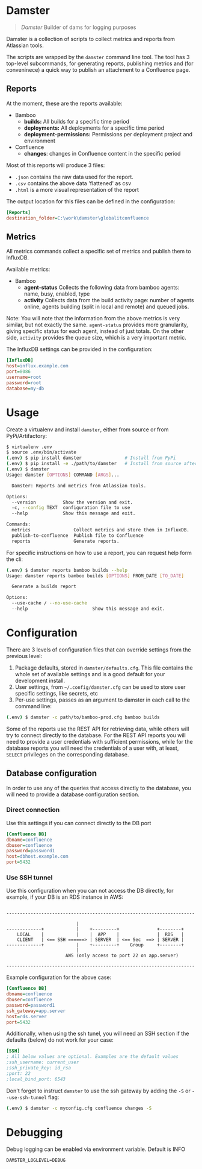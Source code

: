 
# Damster

> _Damster_	Builder of dams for logging purposes

Damster is a collection of scripts to collect metrics and reports from Atlassian tools.

The scripts are wrapped by the `damster` command line tool. The tool has 3 top-level subcommands,
for generating reports, publishing metrics and (for conveninece) a quick way to publish an attachment to
a Confluence page.

## Reports

At the moment, these are the reports available:

* Bamboo
  * **builds:** All builds for a specific time period
  * **deployments:** All deployments for a specific time period
  * **deployment-permissions:** Permissions per deployment project and environment
* Confluence
  * **changes**: changes in Confluence content in the specific period

Most of this reports will produce 3 files:
* `.json` contains the raw data used for the report.
* `.csv` contains the above data 'flattened' as csv
* `.html` is a more visual representation of the report

The output location for this files can be defined in the configuration:

```ini
[Reports]
destination_folder=C:\work\damster\globalitconfluence
```

## Metrics

All metrics commands collect a specific set of metrics and publish them to InfluxDB.

Available metrics:

* Bamboo
  * **agent-status** Collects the following data from bamboo agents: name, busy, enabled, type
  * **activity** Collects data from the build activity page: number of agents online, agents building
    (split in local and remote) and queued jobs.

Note: You will note that the information from the above metrics is very similar, but not exactly the same.
`agent-status` provides more granularity, giving specific status for each agent, instead of just totals.
On the other side, `activity` provides the queue size, which is a very important metric.

The InfluxDB settings can be provided in the configuration:

```ini
[InfluxDB]
host=influx.example.com
port=8086
username=root
password=root
database=my-db
```

# Usage

Create a virtualenv and install `damster`, either from source or from PyPi/Artifactory:

```bash
$ virtualenv .env
$ source .env/bin/activate
(.env) $ pip install damster                # Install from PyPi
(.env) $ pip install -e ./path/to/damster   # Install from source after clone
(.env) $ damster
Usage: damster [OPTIONS] COMMAND [ARGS]...

  Damster: Reports and metrics from Atlassian tools.

Options:
  --version          Show the version and exit.
  -c, --config TEXT  configuration file to use
  --help             Show this message and exit.

Commands:
  metrics                Collect metrics and store them in InfluxDB.
  publish-to-confluence  Publish file to Confluence
  reports                Generate reports.

```

For specific instructions on how to use a report, you can request help form the cli:

```bash
(.env) $ damster reports bamboo builds --help
Usage: damster reports bamboo builds [OPTIONS] FROM_DATE [TO_DATE]

  Generate a builds report

Options:
  --use-cache / --no-use-cache
  --help                        Show this message and exit.
```

# Configuration

There are 3 levels of configuration files that can override settings from the previous level:

1. Package defaults, stored in `damster/defaults.cfg`. This file contains the whole set of available
settings and is a good default for your development install.
2. User settings, from `~/.config/damster.cfg` can be used to store user specific settings, like secrets, etc
3. Per-use settings, passes as an argument to damster in each call to the command line:

```bash
(.env) $ damster -c path/to/bamboo-prod.cfg bamboo builds
```

Some of the reports use the REST API for retrieving data, while others will try to connect directly to the
database. For the REST API reports you will need to provide a user credentials with sufficient permissions,
while for the database reports you will need the credentials of a user with, at least, `SELECT` privileges
on the corresponding database.

## Database configuration

In order to use any of the queries that access directly to the database, you will need to provide a database
configuration section.

### Direct connection

Use this settings if you can connect directly to the DB port

```ini
[Confluence DB]
dbname=confluence
dbuser=confluence
password=password1
host=dbhost.example.com
port=5432
```

### Use SSH tunnel

Use this configuration when you can not access the DB directly, for example, if your DB is an
RDS instance in AWS:

```

----------------------------------------------------------------------

                          |
-------------+            |    +---------+              +--------+
    LOCAL    |            |    |  APP    |              |  RDS   |
    CLIENT   | <== SSH ======> | SERVER  | <== Sec  ==> | SERVER |
-------------+            |    +---------+    Group     +--------+
                          |
                      AWS (only access to port 22 on app.server)

----------------------------------------------------------------------
```

Example configuration for the above case:

```ini
[Confluence DB]
dbname=confluence
dbuser=confluence
password=password1
ssh_gateway=app.server
host=rds.server
port=5432
```

Additionally, when using the ssh tunel, you will need an SSH section if the defaults (below) do not work for your case:

```ini
[SSH]
; All below values are optional. Examples are the default values
;ssh_username: current_user
;ssh_private_key: id_rsa
;port: 22
;local_bind_port: 6543
```

Don't forget to instruct `damster` to use the ssh gateway by adding the `-S` or `--use-ssh-tunnel` flag:

```bash
(.env) $ damster -c myconfig.cfg confluence changes -S
```

# Debugging

Debug logging can be enabled via environment variable. Default is INFO

```
DAMSTER_LOGLEVEL=DEBUG